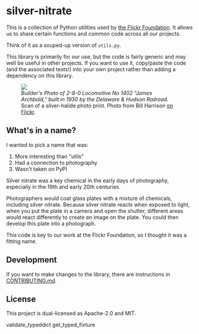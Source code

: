 # silver-nitrate

This is a collection of Python utilities used by [the Flickr Foundation](https://www.flickr.org/).
It allows us to share certain functions and common code across all our projects.

Think of it as a souped-up version of `utils.py`.

This library is primarily for our use, but the code is fairly generic and may well be useful in other projects.
If you want to use it, copy/paste the code (and the associated tests!) into your own project rather than adding a dependency on this library.

<figure>
  <a href="https://www.flickr.com/photos/podsville/3912488857">
    <img src="https://live.staticflickr.com/3438/3912488857_78a5103b69_c_d.jpg">
  </a>
  <figcaption>
    <em>Builder's Photo of 2-8-0 Locomotive No 1402 "James Archbald," built in 1930 by the Delaware & Hudson Railroad.</em>
    Scan of a silver-halide photo print.
    Photo from Bill Harrison <a href="https://www.flickr.com/photos/podsville/3912488857">on Flickr</a>.
  </figcaption>
</figure>

## What's in a name?

I wanted to pick a name that was:

1.  More interesting than "utils"
2.  Had a connection to photography
3.  Wasn't taken on PyPI

Silver nitrate was a key chemical in the early days of photography, especially in the 19th and early 20th centuries.

Photographers would coat glass plates with a mixture of chemicals, including silver nitrate.
Because silver nitrate reacts when exposed to light, when you put the plate in a camera and open the shutter, different areas would react differently to create an image on the plate.
You could then develop this plate into a photograph.

This code is key to our work at the Flickr Foundation, so I thought it was a fitting name.

## Development

If you want to make changes to the library, there are instructions in [CONTRIBUTING.md](./CONTRIBUTING.md).

## License

This project is dual-licensed as Apache-2.0 and MIT.

validate_typeddict
get_typed_fixture
